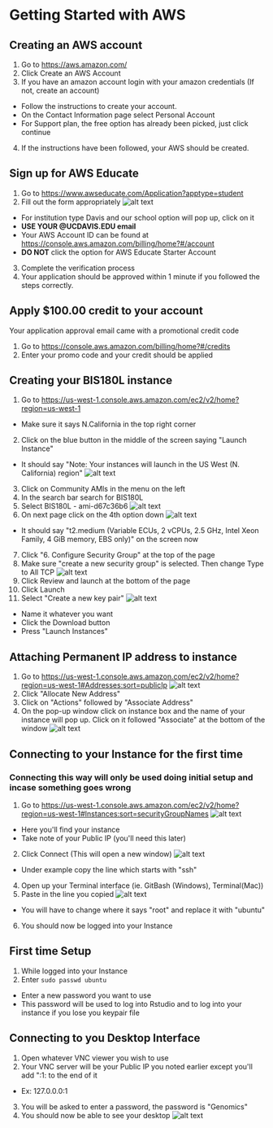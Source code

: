 # Getting Started with AWS
## Creating an AWS account

1. Go to https://aws.amazon.com/
2. Click Create an AWS Account
3. If you have an amazon account login with your amazon credentials (If not, create an account)
  * Follow the instructions to create your account.
  * On the Contact Information page select Personal Account
  * For Support plan, the free option has already been picked, just click continue
4. If the instructions have been followed, your AWS should be created.

## Sign up for AWS Educate

1. Go to https://www.awseducate.com/Application?apptype=student
2. Fill out the form appropriately
   ![alt text](https://github.com/johnny3420/AWS_Setup/blob/master/Pictures/AWS_Educate.png)
  * For institution type Davis and our school option will pop up, click on it
  * __USE YOUR @UCDAVIS.EDU email__
  * Your AWS Account ID can be found at https://console.aws.amazon.com/billing/home?#/account
  * __DO NOT__ click the option for AWS Educate Starter Account
3. Complete the verification process
4. Your application should be approved within 1 minute if you followed the steps correctly.

## Apply $100.00 credit to your account

Your application approval email came with a promotional credit code

1. Go to https://console.aws.amazon.com/billing/home?#/credits
2. Enter your promo code and your credit should be applied

## Creating your BIS180L instance

1. Go to https://us-west-1.console.aws.amazon.com/ec2/v2/home?region=us-west-1
  * Make sure it says N.California in the top right corner
2. Click on the blue button in the middle of the screen saying "Launch Instance"
  * It should say "Note: Your instances will launch in the US West (N. California) region"
  ![alt text](https://github.com/johnny3420/AWS_Setup/blob/master/Pictures/EC2_Home.png)
3. Click on Community AMIs in the menu on the left
4. In the search bar search for BIS180L
5. Select BIS180L - ami-d67c36b6
  ![alt text](https://github.com/johnny3420/AWS_Setup/blob/master/Pictures/EC2_AMI.png)
6. On next page click on the 4th option down
  ![alt text](https://github.com/johnny3420/AWS_Setup/blob/master/Pictures/EC2_Instance.png)
  * It should say "t2.medium (Variable ECUs, 2 vCPUs, 2.5 GHz, Intel Xeon Family, 4 GiB memory, EBS only)" on the screen now
7. Click "6. Configure Security Group" at the top of the page
8. Make sure "create a new security group" is selected. Then change Type to All TCP
  ![alt text](https://github.com/johnny3420/AWS_Setup/blob/master/Pictures/EC2_Security.png)
9. Click Review and launch at the bottom of the page
10. Click Launch
11. Select "Create a new key pair"
  ![alt text](https://github.com/johnny3420/AWS_Setup/blob/master/Pictures/EC2_Key.png)
  * Name it whatever you want
  * Click the Download button
  * Press "Launch Instances"
  
## Attaching Permanent IP address to instance

1. Go to https://us-west-1.console.aws.amazon.com/ec2/v2/home?region=us-west-1#Addresses:sort=publicIp
  ![alt text](https://github.com/johnny3420/AWS_Setup/blob/master/Pictures/EC2_Elastic.png)
2. Click "Allocate New Address"
3. Click on "Actions" followed by "Associate Address"
4. On the pop-up window click on instance box and the name of your instance will pop up. Click on it followed "Associate" at the bottom of the window
  ![alt text](https://github.com/johnny3420/AWS_Setup/blob/master/Pictures/EC2_Associate.png)

## Connecting to your Instance for the first time
### Connecting this way will only be used doing initial setup and incase something goes wrong

1. Go to https://us-west-1.console.aws.amazon.com/ec2/v2/home?region=us-west-1#Instances:sort=securityGroupNames
  ![alt text](https://github.com/johnny3420/AWS_Setup/blob/master/Pictures/EC2_Overview.png)
  * Here you'll find your instance
  * Take note of your Public IP (you'll need this later)
2. Click Connect (This will open a new window)
  ![alt text](https://github.com/johnny3420/AWS_Setup/blob/master/Pictures/EC2_Connect.png)
  * Under example copy the line which starts with "ssh"
4. Open up your Terminal interface (ie. GitBash (Windows), Terminal(Mac))
5. Paste in the line you copied
  ![alt text](https://github.com/johnny3420/AWS_Setup/blob/master/Pictures/EC2_Terminal.png)
  * You will have to change where it says "root" and replace it with "ubuntu"
6. You should now be logged into your Instance

## First time Setup

1. While logged into your Instance
2. Enter `sudo passwd ubuntu`
  * Enter a new password you want to use
  * This password will be used to log into Rstudio and to log into your instance if you lose you keypair file
  
## Connecting to you Desktop Interface

1. Open whatever VNC viewer you wish to use
2. Your VNC server will be your Public IP you noted earlier except you'll add ":1: to the end of it
  * Ex: 127.0.0.0:1
3. You will be asked to enter a password, the password is "Genomics"
4. You should now be able to see your desktop
  ![alt text](https://github.com/johnny3420/AWS_Setup/blob/master/Pictures/EC2_VNC.png)
